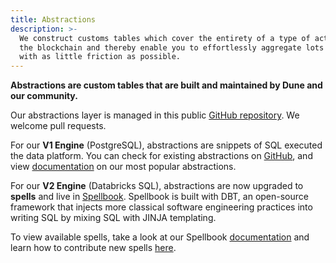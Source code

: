 ```yaml
---
title: Abstractions
description: >-
  We construct customs tables which cover the entirety of a type of activity on
  the blockchain and thereby enable you to effortlessly aggregate lots of data
  with as little friction as possible.
---
```


**Abstractions are custom tables that are built and maintained by Dune and our community.**

Our abstractions layer is managed in this public [GitHub repository](https://github.com/duneanalytics/spellbook). We welcome pull requests.

For our **V1 Engine** (PostgreSQL), abstractions are snippets of SQL executed the data platform. You can check for existing abstractions on [GitHub](https://github.com/duneanalytics/spellbook/tree/main/deprecated-dune-v1-abstractions), and view [documentation](v1/abstractions/) on our most popular abstractions.

For our **V2 Engine** (Databricks SQL), abstractions are now upgraded to **spells** and live in [Spellbook](/docs/spellbook). Spellbook is built with DBT, an open-source framework that injects more classical software engineering practices into writing SQL by mixing SQL with JINJA templating.

To view available spells, take a look at our Spellbook [documentation](https://spellbook-docs.dune.com/) and learn how to contribute new spells [here](/docs/spellbook).
